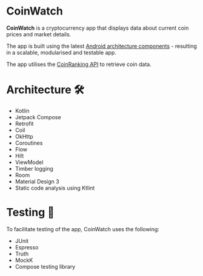 # CoinWatch
**CoinWatch** is a cryptocurrency app that displays data about current coin prices and market details.

The app is built using the latest [Android architecture components](https://developer.android.com/topic/architecture/recommendations) - resulting in a scalable, modularised and testable app.

The app utilises the [CoinRanking API](https://developers.coinranking.com/api) to retrieve coin data.

# Architecture 🛠
- Kotlin
- Jetpack Compose
- Retrofit
- Coil
- OkHttp
- Coroutines
- Flow
- Hilt
- ViewModel
- Timber logging
- Room
- Material Design 3
- Static code analysis using Ktlint

# Testing 🧪
To facilitate testing of the app, CoinWatch uses the following:
 - JUnit
 - Espresso
 - Truth
 - MockK
 - Compose testing library
